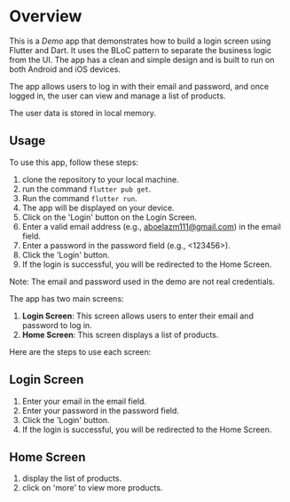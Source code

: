 # Overview

This is a *Demo* app that demonstrates how to build a login screen using Flutter and Dart. It uses the BLoC pattern to separate the business logic from the UI. The app has a clean and simple design and is built to run on both Android and iOS devices.

The app allows users to log in with their email and password, and once logged in, the user can view and manage a list of products.

The user data is stored in local memory.

## Usage

To use this app, follow these steps:

1. clone the repository to your local machine.
2. run the command `flutter pub get`.
3. Run the command `flutter run`.
4. The app will be displayed on your device.
5. Click on the 'Login' button on the Login Screen.
6. Enter a valid email address (e.g., <aboelazm111@gmail.com>) in the email field.
7. Enter a password in the password field (e.g., <123456>).
8. Click the 'Login' button.
9. If the login is successful, you will be redirected to the Home Screen.

Note: The email and password used in the demo are not real credentials.

The app has two main screens:

1. **Login Screen**: This screen allows users to enter their email and password to log in.
2. **Home Screen**: This screen displays a list of products.

Here are the steps to use each screen:

## Login Screen

1. Enter your email in the email field.
2. Enter your password in the password field.
3. Click the 'Login' button.
4. If the login is successful, you will be redirected to the Home Screen.

## Home Screen

1. display the list of products.
2. click on 'more' to view more products.
